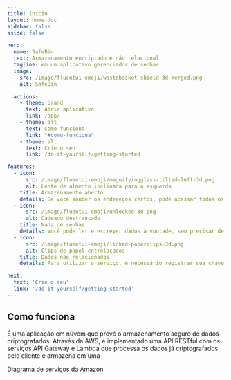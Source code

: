 ```yaml
---
title: Início
layout: home-doc
sidebar: false
aside: false

hero:
  name: SafeBin
  text: Armazenamento encriptado e não relacional
  tagline: em um aplicativo gerenciador de senhas
  image:
    src: /image/fluentui-emoji/wastebasket-shield-3d-merged.png
    alt: SafeBin

  actions:
    - theme: brand
      text: Abrir aplicativo
      link: /app/
    - theme: alt
      text: Como funciona
      link: "#como-funciona"
    - theme: alt
      text: Crie o seu
      link: /do-it-yourself/getting-started

features:
  - icon:
      src: /image/fluentui-emoji/magnifyingglass-tilted-left-3d.png
      alt: Lente de almento inclinada para a esquerda
    title: Armazenamento aberto
    details: Se você souber os endereços certos, pode acessar todos os dados da base. Porém, se não tiver as chaves necessárias, não será capaz de ler nada, como se estivesse trancado para você.
  - icon:
      src: /image/fluentui-emoji/unlocked-3d.png
      alt: Cadeado destrancado
    title: Nada de senhas
    details: Você pode ler e escrever dados à vontade, sem precisar de senha. Mas se quiser modificar ou apagar alguma coisa, vai precisar da chave que criou aquela informação.
  - icon:
      src: /image/fluentui-emoji/linked-paperclips-3d.png
      alt: Clips de papel entrelaçados
    title: Dados não relacionados
    details: Para utilizar o serviço, é necessário registrar sua chave pública. Mas, relaxa, ninguém consegue associar os dados diretamente a você, a não ser que conheçam a lógica específica de como tudo foi organizado.

next:
  text: 'Crie o seu'
  link: '/do-it-yourself/getting-started'
---
```


## Como funciona

É uma aplicação em núvem que provê o armazenamento seguro de dados
criptografados. Através da AWS, é implementado uma API RESTful com os serviços
API Gateway e Lambda que processa os dados já criptografados pelo cliente e armazena em uma

<ImgZoom src="/image/aws-diagram.png" alt="Diagrama de serviços da Amazon">
    Diagrama de serviços da Amazon
</ImgZoom>
